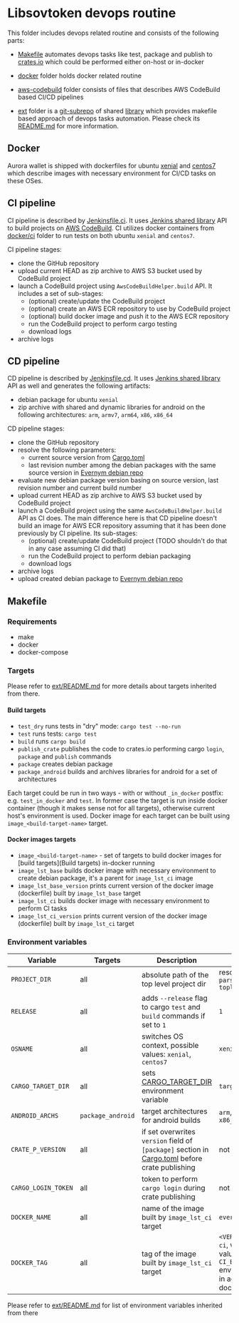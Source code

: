 # Libsovtoken devops routine

This folder includes devops related routine and consists of the following parts:
- [Makefile](Makefile) automates devops tasks like test, package and publish to [crates.io](https://crates.io/) which could be performed either on-host or in-docker
- [docker](docker) folder holds docker related routine
- [aws-codebuild](aws-codebuild) folder consists of files that describes AWS CodeBuild based CI/CD pipelines
- [ext](ext) folder is a [git-subrepo][d003158e] of shared [library](https://github.com/evernym/jenkins-shared/tree/devops-shared) which provides makefile based approach of devops tasks automation. Please check its [README.md](ext/README.md) for more information.

  [d003158e]: https://github.com/ingydotnet/git-subrepo "git-subrepo"

## Docker

Aurora wallet is shipped with dockerfiles for ubuntu [xenial](docker/ci/xenial/Dockerfile) and [centos7](docker/ci/xenial/Dockerfile) which describe images with necessary environment for CI/CD tasks on these OSes.

## CI pipeline

CI pipeline is described by [Jenkinsfile.ci](aws-codebuild/Jenkinsfile.ci). It uses [Jenkins shared library](https://github.com/evernym/jenkins-shared/tree/aws-codebuild) API to build projects on [AWS CodeBuild](https://aws.amazon.com/codebuild/). CI utilizes docker containers from [docker/ci](docker/ci) folder to run tests on both ubuntu `xenial` and `centos7`.

CI pipeline stages:
- clone the GitHub repository
- upload current HEAD as zip archive to AWS S3 bucket used by CodeBuild project
- launch a CodeBuild project using `AwsCodeBuildHelper.build` API. It includes a set of sub-stages:
  - (optional) create/update the CodeBuild project
  - (optional) create an AWS ECR repository to use by CodeBuild project
  - (optional) build docker image and push it to the AWS ECR repository
  - run the CodeBuild project to perform cargo testing
  - download logs
- archive logs

## CD pipeline

CD pipeline is described by [Jenkinsfile.cd](aws-codebuild/Jenkinsfile.cd). It uses [Jenkins shared library](https://github.com/evernym/jenkins-shared/tree/aws-codebuild) API as well and generates the following artifacts:
- debian package for ubuntu `xenial`
- zip archive with shared and dynamic libraries for android on the following architectures: `arm`, `armv7`, `arm64`, `x86`, `x86_64`

CD pipeline stages:
- clone the GitHub repository
- resolve the following parameters:
  - current source version from [Cargo.toml](../libsovtoken/Cargo.toml)
  - last revision number among the debian packages with the same source version in [Evernym debian repo](https://repo.corp.evernym.com/deb/dists/evernym-agency-dev-ubuntu/)
- evaluate new debian package version basing on source version, last revision number and current build number
- upload current HEAD as zip archive to AWS S3 bucket used by CodeBuild project
- launch a CodeBuild project using the same `AwsCodeBuildHelper.build` API as CI does. The main difference here is that CD pipeline doesn't build an image for AWS ECR repository assuming that it has been done previously by CI pipeline. Its sub-stages:
  - (optional) create/update CodeBuild project (TODO shouldn't do that in any case assuming CI did that)
  - run the CodeBuild project to perform debian packaging
  - download logs
- archive logs
- upload created debian package to [Evernym debian repo](https://repo.corp.evernym.com/deb/dists/evernym-agency-dev-ubuntu/)

## Makefile

### Requirements

- make
- docker
- docker-compose

### Targets

Please refer to [ext/README.md](ext/README.md) for more details about targets inherited from there.

#### Build targets
- `test_dry` runs tests in "dry" mode: `cargo test --no-run`
- `test` runs tests: `cargo test`
- `build` runs `cargo build`
- `publish_crate` publishes the code to crates.io performing cargo `login`, `package` and `publish` commands
- `package` creates debian package
- `package_android` builds and archives libraries for android for a set of architectures

Each target could be run in two ways - with or without `_in_docker` postfix: e.g. `test_in_docker` and `test`. In former case the target is run inside docker container (though it makes sense not for all targets), otherwise current host's environment is used. Docker image for each target can be built using `image_<build-target-name>` target.


#### Docker images targets
- `image_<build-target-name>` - set of targets to build docker images for [build targets](Build targets) in-docker running
- `image_lst_base` builds docker image with necessary environment to create debian package, it's a parent for `image_lst_ci` image
- `image_lst_base_version` prints current version of the docker image (dockerfile) built by `image_lst_base` target
- `image_lst_ci` builds docker image with necessary environment to perform CI tasks
- `image_lst_ci_version` prints current version of the docker image (dockerfile) built by `image_lst_ci` target

### Environment variables

| Variable      | Targets | Description | Default
|---            |---                  |---|---|
| `PROJECT_DIR`       | all  | absolute path of the top level project dir   |resolved as `git rev-parse --show-toplevel`   |
|  `RELEASE`          | all  | adds `--release` flag to cargo `test` and `build` commands if set to `1`  | `1`  |
|  `OSNAME`           | all  | switches OS context, possible values: `xenial`, `centos7`|`xenial`|
|  `CARGO_TARGET_DIR` | all  | sets [CARGO_TARGET_DIR](https://doc.rust-lang.org/cargo/reference/environment-variables.html) environment variable|`target/$(OSNAME)`    |
| `ANDROID_ARCHS`     |`package_android`  | target architectures for android builds  |`arm`, `armv7`, `arm64`, `x86`, `x86_64`|
| `CRATE_P_VERSION`   | all  | if set overwrites `version` field of `[package]` section in [Cargo.toml](../libsovtoken/Cargo.toml) before crate publishing| not set  |
| `CARGO_LOGIN_TOKEN` | all  | token to perform `cargo login` during crate publishing  |not set|
| `DOCKER_NAME`       | all  | name of the image built by `image_lst_ci` target |`evernym/libsovtoken`|
|  `DOCKER_TAG`       | all  | tag of the image built by `image_lst_ci` target| `<VERSION>-$(OSNAME)-ci`, where `VERSION` is value of `CI_ENV_VERSION` environment variable in accordant dockerfile     |

Please refer to [ext/README.md](ext/README.md) for list of environment variables inherited from there
